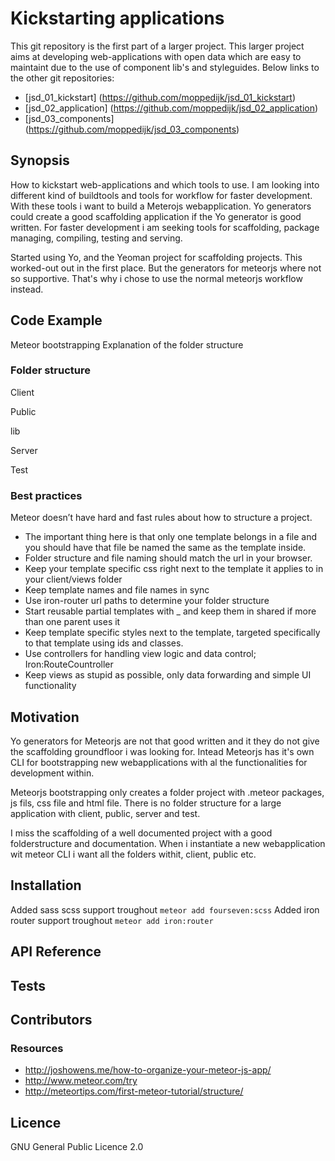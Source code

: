 # Kickstarting applications

This git repository is the first part of a larger project. 
This larger project aims at developing web-applications with open data which are easy to maintaint due to the use of component lib's and styleguides. Below links to the other git repositories:
- [jsd_01_kickstart] (https://github.com/moppedijk/jsd_01_kickstart)
- [jsd_02_application] (https://github.com/moppedijk/jsd_02_application)
- [jsd_03_components] (https://github.com/moppedijk/jsd_03_components)

## Synopsis

How to kickstart web-applications and which tools to use. I am looking into different kind of buildtools and tools for workflow for faster development.
With these tools i want to build a Meterojs webapplication. Yo generators could create a good scaffolding application if the Yo generator is good written.
For faster development i am seeking tools for scaffolding, package managing, compiling, testing and serving.

Started using Yo, and the Yeoman project for scaffolding projects. This worked-out out in the first place. 
But the generators for meteorjs where not so supportive. That's why i chose to use the normal meteorjs workflow instead. 

## Code Example

Meteor bootstrapping
Explanation of the folder structure

### Folder structure

Client

Public

lib

Server

Test

### Best practices

Meteor doesn’t have hard and fast rules about how to structure a project.

* The important thing here is that only one template belongs in a file and you should have that file be named the same as the template inside.
* Folder structure and file naming should match the url in your browser.
* Keep your template specific css right next to the template it applies to in your client/views folder
* Keep template names and file names in sync
* Use iron-router url paths to determine your folder structure
* Start reusable partial templates with _ and keep them in shared if more than one parent uses it
* Keep template specific styles next to the template, targeted specifically to that template using ids and classes.
* Use controllers for handling view logic and data control; Iron:RouteCountroller
* Keep views as stupid as possible, only data forwarding and simple UI functionality

## Motivation

Yo generators for Meteorjs are not that good written and it they do not give the scaffolding groundfloor i was looking for.
Intead Meteorjs has it's own CLI for bootstrapping new webapplications with al the functionalities for development within.

Meteorjs bootstrapping only creates a folder project with .meteor packages, js fils, css file and html file.
There is no folder structure for a large application with client, public, server and test.

I miss the scaffolding of a well documented project with a good folderstructure and documentation.
When i instantiate a new webapplication wit meteor CLI i want all the folders withit, client, public etc.

## Installation

Added sass scss support troughout `meteor add fourseven:scss`
Added iron router support troughout `meteor add iron:router`

## API Reference

## Tests

## Contributors

### Resources

* http://joshowens.me/how-to-organize-your-meteor-js-app/
* http://www.meteor.com/try
* http://meteortips.com/first-meteor-tutorial/structure/


## Licence
GNU General Public Licence 2.0
